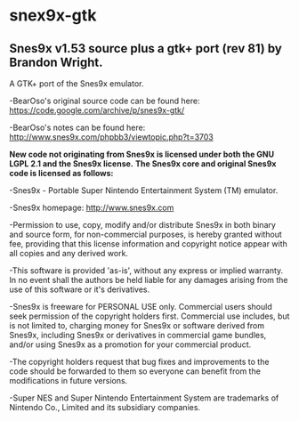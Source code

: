 # snex9x-gtk
Snes9x v1.53 source plus a gtk+ port (rev 81) by Brandon Wright.
-----
A GTK+ port of the Snes9x emulator.

-BearOso's original source code can be found here: https://code.google.com/archive/p/snes9x-gtk/

-BearOso's notes can be found here: http://www.snes9x.com/phpbb3/viewtopic.php?t=3703

**New code not originating from Snes9x is licensed under both the GNU LGPL 2.1 and the Snes9x license.**
**The Snes9x core and original Snes9x code is licensed as follows:**

-Snes9x - Portable Super Nintendo Entertainment System (TM) emulator.

-Snes9x homepage: http://www.snes9x.com

-Permission to use, copy, modify and/or distribute Snes9x in both binary and source form, for non-commercial purposes, is hereby granted without fee, providing that this license information and copyright notice appear with all copies and any derived work.

-This software is provided 'as-is', without any express or implied warranty. In no event shall the authors be held liable for any damages arising from the use of this software or it's derivatives.

-Snes9x is freeware for PERSONAL USE only. Commercial users should seek permission of the copyright holders first. Commercial use includes, but is not limited to, charging money for Snes9x or software derived from Snes9x, including Snes9x or derivatives in commercial game bundles, and/or using Snes9x as a promotion for your commercial product.

-The copyright holders request that bug fixes and improvements to the code should be forwarded to them so everyone can benefit from the modifications in future versions.

-Super NES and Super Nintendo Entertainment System are trademarks of Nintendo Co., Limited and its subsidiary companies.
